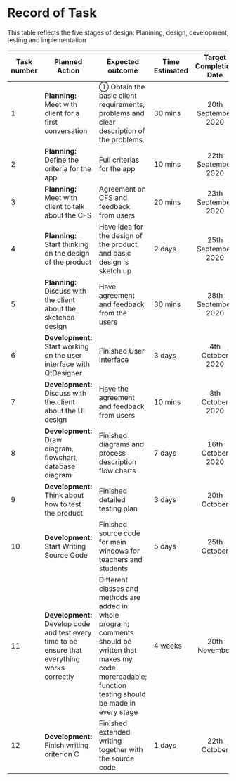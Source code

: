 # Record of Task

This table reflects the five stages of design: Planining, design, development, testing and implementation

|Task number|Planned Action|Expected outcome|Time Estimated|Target Completion Date|Criteria|
|-----------|--------------|----------------|--------------|:-----------------:|:--------:|
|1|**Planning:** Meet with client for a first conversation|① Obtain the basic client requirements, problems and clear description of the problems.| 30 mins|20th September 2020| A|
|2|**Planning:** Define the criteria for the app|Full criterias for the app| 10 mins|22th September 2020|A|
|3|**Planning:** Meet with client to talk about the CFS|Agreement on CFS and feedback from users| 20 mins|23th September 2020|A|
|4|**Planning:** Start thinking on the design of the product|Have idea for the design of the product and basic design is sketch up| 2 days| 25th September 2020|B|
|5|**Planning:** Discuss with the client about the sketched design|Have agreement and feedback from the users|30 mins| 28th September 2020|B|
|6|**Development:** Start working on the user interface with QtDesigner|Finished User Interface| 3 days| 4th October 2020|B/C|
|7|**Development:** Discuss with the client about the UI design|Have the agreement and feedback from users|10 mins| 8th October 2020|B/C|
|8|**Development:** Draw diagram, flowchart, database diagram|Finished diagrams and process description flow charts|7 days|16th October 2020|B|
|9|**Development:** Think about how to test the product| Finished detailed testing plan|3 days|20th October|B|
|10|**Development:** Start Writing Source Code| Finished source code for main windows for teachers and students|5 days|25th October|C|
|11|**Development:** Develop code and test every time to be ensure that everything works correctly |Different classes and methods are added in whole program; comments should be written that makes my code morereadable; function testing should be made in every stage |4 weeks|20th November|C|
|12|**Development:** Finish writing criterion C | Finished extended writing together with the source code|1 days|22th October|C|






